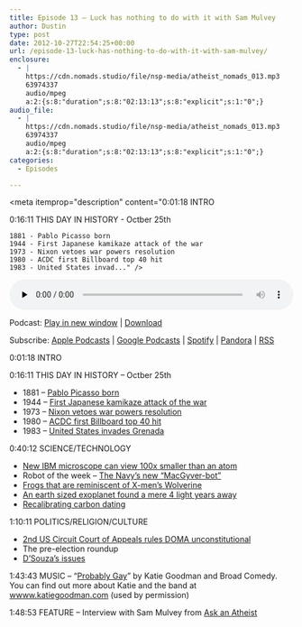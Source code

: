 ```yaml
---
title: Episode 13 – Luck has nothing to do with it with Sam Mulvey
author: Dustin
type: post
date: 2012-10-27T22:54:25+00:00
url: /episode-13-luck-has-nothing-to-do-with-it-with-sam-mulvey/
enclosure:
  - |
    https://cdn.nomads.studio/file/nsp-media/atheist_nomads_013.mp3
    63974337
    audio/mpeg
    a:2:{s:8:"duration";s:8:"02:13:13";s:8:"explicit";s:1:"0";}
audio_file:
  - |
    https://cdn.nomads.studio/file/nsp-media/atheist_nomads_013.mp3
    63974337
    audio/mpeg
    a:2:{s:8:"duration";s:8:"02:13:13";s:8:"explicit";s:1:"0";}
categories:
  - Episodes

---
```

<div itemscope itemtype="http://schema.org/AudioObject">
  <meta itemprop="name" content="Episode 13 – Luck has nothing to do with it with Sam Mulvey" />
  
  <meta itemprop="uploadDate" content="2012-10-27T16:54:25-06:00" />
  
  <meta itemprop="encodingFormat" content="audio/mpeg" />
  
  <meta itemprop="duration" content="PT2H13M13S" />
  
  <meta itemprop="description" content="0:01:18 INTRO

0:16:11 THIS DAY IN HISTORY - Octber 25th

 	1881 - Pablo Picasso born
 	1944 - First Japanese kamikaze attack of the war
 	1973 - Nixon vetoes war powers resolution
 	1980 - ACDC first Billboard top 40 hit
 	1983 - United States invad..." />
  
  <meta itemprop="contentUrl" content="https://dts.podtrac.com/redirect.mp3/cdn.nomads.studio/file/nsp-media/atheist_nomads_013.mp3" />
  
  <meta itemprop="contentSize" content="61.0" />
  </p> 
  
  <div class="powerpress_player" id="powerpress_player_8268">
    <audio class="wp-audio-shortcode" id="audio-5225-12" preload="none" style="width: 100%;" controls="controls"><source type="audio/mpeg" src="https://dts.podtrac.com/redirect.mp3/cdn.nomads.studio/file/nsp-media/atheist_nomads_013.mp3?_=12" /><a href="https://dts.podtrac.com/redirect.mp3/cdn.nomads.studio/file/nsp-media/atheist_nomads_013.mp3">https://dts.podtrac.com/redirect.mp3/cdn.nomads.studio/file/nsp-media/atheist_nomads_013.mp3</a></audio>
  </div>
</div>

<p class="powerpress_links powerpress_links_mp3">
  Podcast: <a href="https://dts.podtrac.com/redirect.mp3/cdn.nomads.studio/file/nsp-media/atheist_nomads_013.mp3" class="powerpress_link_pinw" target="_blank" title="Play in new window" onclick="return powerpress_pinw('https://htotw.com/?powerpress_pinw=5225-podcast');" rel="nofollow">Play in new window</a> | <a href="https://dts.podtrac.com/redirect.mp3/cdn.nomads.studio/file/nsp-media/atheist_nomads_013.mp3" class="powerpress_link_d" title="Download" rel="nofollow" download="atheist_nomads_013.mp3">Download</a>
</p>

<p class="powerpress_links powerpress_subscribe_links">
  Subscribe: <a href="https://podcasts.apple.com/us/podcast/humanists-take-on-the-world/id530050098?mt=2&ls=1" class="powerpress_link_subscribe powerpress_link_subscribe_itunes" target="_blank" title="Subscribe on Apple Podcasts" rel="nofollow">Apple Podcasts</a> | <a href="https://www.google.com/podcasts?feed=aHR0cDovL2F0aGVpc3Rub21hZHMubGlic3luLmNvbS9yc3M%3D" class="powerpress_link_subscribe powerpress_link_subscribe_googleplay" target="_blank" title="Subscribe on Google Podcasts" rel="nofollow">Google Podcasts</a> | <a href="https://open.spotify.com/show/3LzK2xZGike6Tc1GEMtMbr?si=LieN9SNuTpq96smuaUsH8A" class="powerpress_link_subscribe powerpress_link_subscribe_spotify" target="_blank" title="Subscribe on Spotify" rel="nofollow">Spotify</a> | <a href="https://www.pandora.com/podcast/atheist-nomads/PC:10122?corr=62071012&part=ug" class="powerpress_link_subscribe powerpress_link_subscribe_pandora" target="_blank" title="Subscribe on Pandora" rel="nofollow">Pandora</a> | <a href="https://htotw.com/feed/podcast/" class="powerpress_link_subscribe powerpress_link_subscribe_rss" target="_blank" title="Subscribe via RSS" rel="nofollow">RSS</a>
</p>

0:01:18 INTRO

0:16:11 THIS DAY IN HISTORY &#8211; Octber 25th

  * 1881 &#8211; <a href="http://www.history.com/this-day-in-history/pablo-picasso-born" target="_blank" rel="noopener">Pablo Picasso born</a>
  * 1944 &#8211; <a href="http://www.history.com/this-day-in-history/first-kamikaze-attack-of-the-war-begins" target="_blank" rel="noopener">First Japanese kamikaze attack of the war</a>
  * 1973 &#8211; <a href="http://www.history.com/this-day-in-history/nixon-vetoes-war-powers-resolution" target="_blank" rel="noopener">Nixon vetoes war powers resolution</a>
  * 1980 &#8211; <a href="http://www.history.com/this-day-in-history/australian-rock-gods-acdc-earn-their-first-top-40-hit-with-quotyou-shook-me-all-night-longquot" target="_blank" rel="noopener">ACDC first Billboard top 40 hit</a>
  * 1983 &#8211; <a href="http://www.history.com/this-day-in-history/united-states-invades-grenada" target="_blank" rel="noopener">United States invades Grenada</a>

0:40:12 SCIENCE/TECHNOLOGY

  * <a href="http://singularityhub.com/2012/10/03/ready-new-microscope-technique-has-resolution-100-times-smaller-than-an-atom/" target="_blank" rel="noopener">New IBM microscope can view 100x smaller than an atom</a>
  * Robot of the week &#8211; <a href="http://news.discovery.com/tech/us-navy-funds-macgyver-bot-121015.html" target="_blank" rel="noopener">The Navy’s new &#8220;MacGyver-bot&#8221;</a>
  * <a href="http://www.newscientist.com/article/dn22397-zoologger-wolverine-frog-fights-with-retractable-spikes.html" target="_blank" rel="noopener">Frogs that are reminiscent of X-men’s Wolverine</a>
  * <a href="http://news.discovery.com/space/earth-sized-planet-121017.html" target="_blank" rel="noopener">An earth sized exoplanet found a mere 4 light years away</a>
  * <a href="http://www.scientificamerican.com/article.cfm?id=carbon-dating-gets-reset" target="_blank" rel="noopener">Recalibrating carbon dating</a>

1:10:11 POLITICS/RELIGION/CULTURE

  * <a href="http://www.cnn.com/2012/10/18/justice/new-york-appeals-court-doma/index.html" target="_blank" rel="noopener">2nd US Circuit Court of Appeals rules DOMA unconstitutional</a>
  * The pre-election roundup
  * <a href="http://www.dwnomad.com/2012/10/lighthouses-churches-blasphemy-bigotry-mr-deity/" target="_blank" rel="noopener">D&#8217;Souza&#8217;s issues</a>

1:43:43 MUSIC &#8211; “<a href="http://www.youtube.com/watch?v=1CQg9f7z9eg" target="_blank" rel="noopener">Probably Gay</a>” by Katie Goodman and Broad Comedy. You can find out more about Katie and the band at <a href="http://wwww.katiegoodman.com" target="_blank" rel="noopener">wwww.katiegoodman.com</a> (used by permission)

1:48:53 FEATURE &#8211; Interview with Sam Mulvey from <a href="http://askanatheist.tv/" target="_blank" rel="noopener">Ask an Atheist</a>